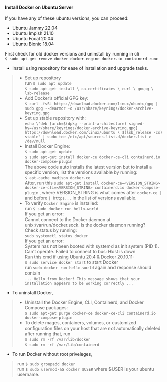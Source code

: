 #### Install Docker on Ubuntu Server

If you have any of these ubuntu versions, you can proceed:
* Ubuntu Jammy 22.04
* Ubuntu Impish 21.10
* Ubuntu Focal 20.04
* Ubuntu Bionic 18.04

First check for old docker versions and uninstall by running in cli
<br> `$ sudo apt-get remove docker docker-engine docker.io containerd runc`

* Install using repository for ease of installation and upgrade tasks.
> * Set up repository <br> run `$ sudo apt update` <br> `$ sudo apt-get install \ ca-certificates \ curl \ gnupg \ lsb-release`
> * Add Docker’s official GPG key: <br> `$ curl -fsSL https://download.docker.com/linux/ubuntu/gpg | sudo gpg --dearmor -o /usr/share/keyrings/docker-archive-keyring.gpg`
> * Set up stable repository with: <br> `echo \"deb [arch=$(dpkg --print-architecture) signed-by=/usr/share/keyrings/docker-archive-keyring.gpg] https://download.docker.com/linux/ubuntu \ $(lsb_release -cs) stable" | sudo tee /etc/apt/sources.list.d/docker.list > /dev/null`
> * Install Docker Engine: <br> `$ sudo apt-get update` <br> `$ sudo apt-get install docker-ce docker-ce-cli containerd.io docker-compose-plugin`
> <br> The above code auto installs the latest version but to install a specific version, list the versions available by running:<br> `$ apt-cache madison docker-ce` <br> After, run this `sudo apt-get install docker-ce=<VERSION_STRING> docker-ce-cli=<VERSION_STRING> containerd.io docker-compose-plugin` , where VERSION_STRING is what comes after `docker-ce |` and before `| https...` in the list of versions available.
> * To verify `Docker Engine` is installed: <br> run `$ sudo docker run hello-world`
> <br> If you get an error: <br> Cannot connect to the Docker daemon at unix:/var/run/docker.sock. Is the docker daemon running?
> <br> Check status by running: <br> `sudo systemctl status docker`
> <br> If you get an error: <br> System has not been booted with systemd as init system (PID 1). Can't operate.
>Failed to connect to bus: Host is down
> <br> Run this cmd if using Ubuntu 20.4 & Docker 20.10.11: <br> `$ sudo service docker start` to start Docker <br> run `sudo docker run hello-world` again and response should contain <br> `... Hello from Docker! This message shows that your installation appears to be working correctly ...`

* To uninstall Docker,
> * Uninstall the Docker Engine, CLI, Containerd, and Docker Compose packages:
><br> `$ sudo apt-get purge docker-ce docker-ce-cli containerd.io docker-compose-plugin`
> * To delete mages, containers, volumes, or customized configuration files on your host that are not automatically deleted after running that, run <br>
> `$ sudo rm -rf /var/lib/docker`
> <br> `$ sudo rm -rf /var/lib/containerd`

* To run Docker without root priveleges,
> run `$ sudo groupadd docker`
> <br> run `$ sudo usermod-aG docker $USER` where $USER is your ubuntu username.
